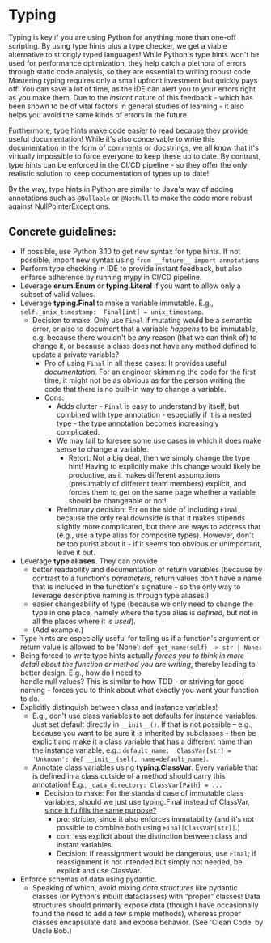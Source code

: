 # Typing
Typing is key if you are using Python for anything more than one-off scripting. By using type 
hints plus a type checker, we get a viable alternative to strongly typed languages! While 
Python's type hints won't be used for performance optimization, they help catch a 
plethora of errors through static code analysis, so they are essential to writing robust code. 
Mastering typing requires only a small upfront investment but quickly pays off: You can save 
a lot of time, as the IDE can alert you to your errors right as you make them. Due to the
*instant* nature of this feedback - which has been shown to be of vital factors in 
general studies of learning - it also helps you avoid the same kinds of errors in the future. 

Furthermore, type hints make code easier to read because they provide useful 
documentation! While it's also conceivable to write this documentation in the form  of 
comments or docstrings, 
we all know that it's virtually impossible to force everyone to keep these up to date. By 
contrast, type hints can be enforced in the CI/CD pipeline - so they offer the only realistic 
solution to keep documentation of types up to date!

By the way, type hints in Python are similar to Java's way of adding annotations such 
as `@Nullable` or `@NotNull` to make the code more robust against NullPointerExceptions.  


## Concrete guidelines:
- If possible, use Python 3.10 to get new syntax for type hints. If not possible, import new 
  syntax using `from __future__ import annotations`
- Perform type checking in IDE to provide instant feedback, but also enforce 
  adherence by running mypy in CI/CD pipeline.
- Leverage **enum.Enum** or **typing.Literal** if you want to allow only a subset of valid values.
- Leverage **typing.Final** to make a variable immutable. E.g., `self._unix_timestamp: 
  Final[int] = unix_timestamp`.
  - Decision to make: Only use `Final` if mutating would be a semantic error, or also to 
    document that a variable *happens* to be immutable, e.g. because there wouldn't be 
    any reason (that we can think of) to change it, or because a class does not have any method 
    defined to update a private variable?
    - Pro of using `Final` in all these cases: It provides useful *documentation*. For an 
      engineer skimming the code for the first time, it might not be as obvious as for the 
      person writing the code that there is no built-in way  to change a variable.
    - Cons: 
      - Adds clutter - `Final` is easy to understand by itself, but combined with type 
        annotation - especially if it is a nested type - the type annotation becomes increasingly 
        complicated.
      - We may fail to foresee some use cases in which it does make sense to change a variable.
        - Retort: Not a big deal, then we simply change the type hint! Having to explicitly make 
          this change would likely be productive, as it makes different assumptions 
          (presumably of different team members) explicit, and forces them to get on the same page 
          whether a variable should be changeable or not!
      - Preliminary decision: Err on the side of including `Final`, because the only real 
        downside is that it makes stipends slightly more complicated, but there are ways to 
        address that (e.g., use a type alias for composite types). However, don't be too purist 
        about it - if it seems too obvious or unimportant, leave it out.
- Leverage **type aliases**. They can provide 
  - better readability and documentation of return variables (because by contrast to a function's 
    *parameters*, return values don't have a name that is included in the function's signature - 
    so the only way to leverage descriptive naming is through type aliases!)
  - easier changeability of type (because we only need to change the type in one place, namely 
    where the type alias is *defined*, but not in all the places where it is *used*). 
  - (Add example.)
- Type hints are especially useful for telling us if a function's argument or return value is 
  allowed to be 'None': `def get_name(self) -> str | None:`
- Being forced to write type hints actually *forces you to think in more detail about the 
  function or method you are writing*, thereby leading to better design. E.g., how do I need to  
  handle null values? This is similar to 
  how TDD - or striving for good naming - forces you to think about what exactly you want your 
  function to do.
- Explicitly distinguish between class and instance variables!
  - E.g., don't use class variables to set defaults for instance variables. Just set 
    default directly in `__init__()`. If that is not possible – e.g., because you 
    want to be sure it is inherited by subclasses - then be explicit and make it a class 
    variable that has a different name than the instance variable, e.g.: `default_name: 
    ClassVar[str] = 'Unknown'; def __init__(self, name=default_name)`.
  - Annotate class variables using **typing.ClassVar**. Every variable that is defined in a 
    class outside of a method should carry this annotation! E.g., `_data_directory: ClassVar[Path] = ...`
    - Decision to make: For the standard case of immutable class variables, should we just 
      use typing.Final instead of ClassVar, [since it fulfills the same purpose?](https://peps.python.org/pep-0591/)
      - pro: stricter, since it also enforces immutability (and it's not possible to combine 
        both using `Final[ClassVar[str]]`.)
      - con: less explicit about the distinction between class and instant variables.
      - Decision: If reassignment would be dangerous, use `Final`; if reassignment is not intended 
        but simply not needed, be explicit and use ClassVar.
- Enforce schemas of data using pydantic.
  - Speaking of which, avoid mixing *data structures* like pydantic classes (or Python's 
    inbuilt dataclasses) with "proper" classes! Data structures should primarily expose data 
    (though I 
    have occasionally found the need to add a few simple methods), whereas proper classes 
    encapsulate data and expose behavior. (See 'Clean Code' by Uncle Bob.)
